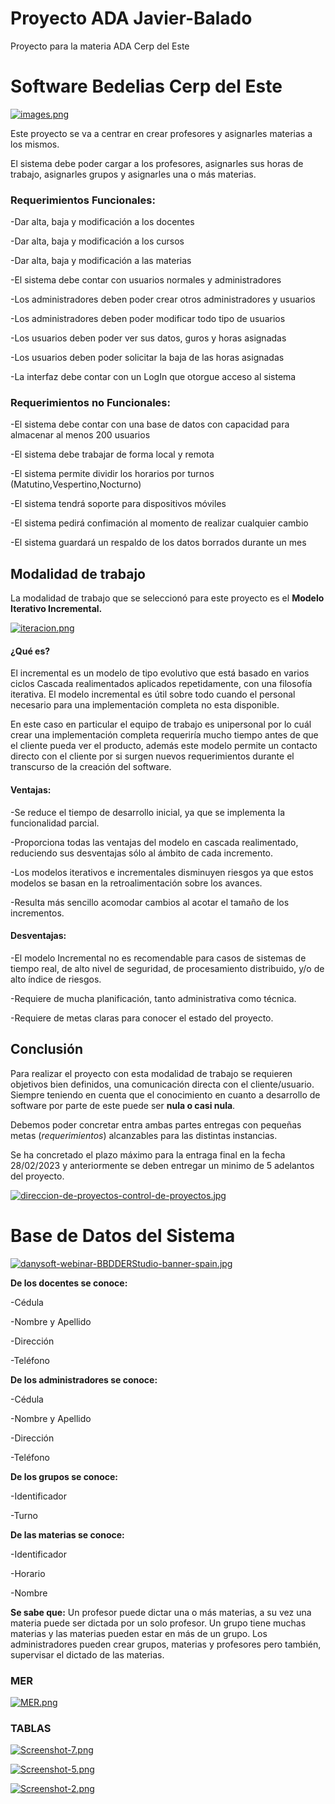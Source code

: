 # Proyecto ADA Javier-Balado
Proyecto para la materia ADA Cerp del Este

# Software Bedelias Cerp del Este
[![images.png](https://i.postimg.cc/q70r0tkR/images.png)](https://postimg.cc/v4PktZxF)


Este proyecto se va a centrar en crear profesores y asignarles materias a los mismos.

El sistema debe poder cargar a los profesores, asignarles sus horas de trabajo, asignarles grupos y asignarles una o más materias.

### Requerimientos Funcionales:

  -Dar alta, baja y modificación a los docentes
  
  -Dar alta, baja y modificación a los cursos
  
  -Dar alta, baja y modificación a las materias
  
  -El sistema debe contar con usuarios normales y administradores
  
  -Los administradores deben poder crear otros administradores y usuarios
  
  -Los administradores deben poder modificar todo tipo de usuarios
  
  -Los usuarios deben poder ver sus datos, guros y horas asignadas
  
  -Los usuarios deben poder solicitar la baja de las horas asignadas
  
  -La interfaz debe contar con un LogIn que otorgue acceso al sistema
  
  
### Requerimientos no Funcionales:

  -El sistema debe contar con una base de datos con capacidad para almacenar al menos 200 usuarios
  
  -El sistema debe trabajar de forma local y remota
  
  -El sistema permite dividir los horarios por turnos (Matutino,Vespertino,Nocturno)
  
  -El sistema tendrá soporte para dispositivos móviles
  
  -El sistema pedirá confimación al momento de realizar cualquier cambio
  
  -El sistema guardará un respaldo de los datos borrados durante un mes
  
  
  ## Modalidad de trabajo
  
  La modalidad de trabajo que se seleccionó para este proyecto es el **Modelo Iterativo Incremental.**
  
  [![iteracion.png](https://i.postimg.cc/Y28TLntt/iteracion.png)](https://postimg.cc/kD6TkyVH)
  
  #### ¿Qué es?
  
El incremental es un modelo de tipo evolutivo que está basado en
varios ciclos Cascada realimentados aplicados repetidamente, con
una filosofía iterativa.
El modelo incremental es útil sobre todo cuando el personal
necesario para una implementación completa no esta disponible.

En este caso en particular el equipo de trabajo es unipersonal por lo cuál crear una implementación completa requeriría mucho tiempo
antes de que el cliente pueda ver el producto, además este modelo permite un contacto directo con el cliente por si surgen nuevos requerimientos
durante el transcurso de la creación del software.

#### Ventajas:

-Se reduce el tiempo de desarrollo inicial, ya que se implementa la funcionalidad parcial.


-Proporciona todas las ventajas del modelo en cascada realimentado, reduciendo sus desventajas sólo al ámbito de cada incremento.

-Los modelos iterativos e incrementales disminuyen riesgos ya
que estos modelos se basan en la retroalimentación sobre los
avances.


-Resulta más sencillo acomodar cambios al acotar el tamaño
de los incrementos.

#### Desventajas:

-El modelo Incremental no es recomendable para
casos de sistemas de tiempo real, de alto nivel de
seguridad, de procesamiento distribuido, y/o de alto
índice de riesgos.

-Requiere de mucha planificación, tanto administrativa
como técnica.

-Requiere de metas claras para conocer el estado del
proyecto.

## Conclusión

Para realizar el proyecto con esta modalidad de trabajo se requieren objetivos bien definidos, una comunicación directa con el cliente/usuario. Siempre teniendo en cuenta que el conocimiento en cuanto a desarrollo de software por parte de este puede ser **nula o casi nula**.

Debemos poder concretar entra ambas partes entregas con pequeñas metas (*requerimientos*) alcanzables para las distintas instancias.

Se ha concretado el plazo máximo para la entraga final en la fecha 28/02/2023 y anteriormente se deben entregar un minimo de 5 adelantos del proyecto.

[![direccion-de-proyectos-control-de-proyectos.jpg](https://i.postimg.cc/Hx7ZvgKg/direccion-de-proyectos-control-de-proyectos.jpg)](https://postimg.cc/JDM5t9M6)


# Base de Datos del Sistema

[![danysoft-webinar-BBDDERStudio-banner-spain.jpg](https://i.postimg.cc/66PbZzHZ/danysoft-webinar-BBDDERStudio-banner-spain.jpg)](https://postimg.cc/MXyY20JZ)

**De los docentes se conoce:**

-Cédula

-Nombre y Apellido

-Dirección

-Teléfono

**De los administradores se conoce:**

-Cédula

-Nombre y Apellido

-Dirección

-Teléfono

**De los grupos se conoce:**

-Identificador

-Turno

**De las materias se conoce:**

-Identificador

-Horario

-Nombre

**Se sabe que:** Un profesor puede dictar una o más materias, a su vez una materia puede ser dictada por un solo profesor. Un grupo tiene muchas materias y las    materias pueden estar en más de un grupo. Los administradores pueden crear grupos, materias y profesores pero también, supervisar el dictado de las materias.

### MER

[![MER.png](https://i.postimg.cc/brwCh875/MER.png)](https://postimg.cc/9RstP3FP)

### TABLAS

[![Screenshot-7.png](https://i.postimg.cc/MpsLXchP/Screenshot-7.png)](https://postimg.cc/w1m2GBxL)

[![Screenshot-5.png](https://i.postimg.cc/qqVbWSFy/Screenshot-5.png)](https://postimg.cc/DJ6PXjnw)

[![Screenshot-2.png](https://i.postimg.cc/v83fJW9N/Screenshot-2.png)](https://postimg.cc/QVKF5KfQ)


